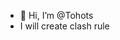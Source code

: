 - 👋 Hi, I’m @Tohots
- I will create clash rule

<!---
Tohots/Tohots is a ✨ special ✨ repository because its `README.md` (this file) appears on your GitHub profile.
You can click the Preview link to take a look at your changes.
--->
